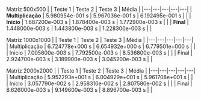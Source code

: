 Matriz 500x500
| | Teste 1 | Teste 2 | Teste 3 | Média |
|---|---|---|---|---|
| **Multiplicação** | 5.980954e-001 s | 5.967036e-001 s | 6.192495e-001 s | |
| **Inicio** | 1.687200e-003 s | 1.878400e-003 s | 1.772900e-003 s | |
| **Final** | 1.448000e-003 s | 1.443800e-003 s |  1.228300e-003 s | |

Matriz 1000x1000
| | Teste 1 | Teste 2 | Teste 3 | Média |
|---|---|---|---|---|
| Multiplicação | 6.724778e+000 s | 6.654932e+000 s | 6.779501e+000 s | |
| Inicio | 7.005600e-003 s | 7.792500e-003 s | 8.536800e-003 s | |
| Final | 2.924700e-003 s | 3.189900e-003 s | 3.045200e-003 s | |

Matriz 2000x2000
| | Teste 1 | Teste 2 | Teste 3 | Média |
|---|---|---|---|---|
| Multiplicação | 5.952293e+001 s | 6.004929e+001 s | 5.961708e+001 s | |
| Inicio | 3.057790e-002 s | 2.958310e-002 s | 2.807580e-002 s | |
| Final | 8.626000e-003 s | 9.149600e-003 s | 8.896700e-003 s | |
